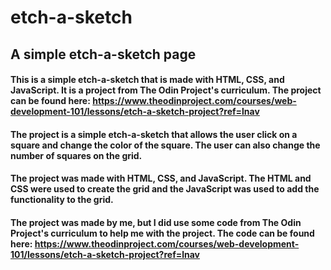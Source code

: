 # etch-a-sketch
## A simple etch-a-sketch page

#### This is a simple etch-a-sketch that is made with HTML, CSS, and JavaScript. It is a project from The Odin Project's curriculum. The project can be found here: https://www.theodinproject.com/courses/web-development-101/lessons/etch-a-sketch-project?ref=lnav

#### The project is a simple etch-a-sketch that allows the user click on a square and change the color of the square. The user can also change the number of squares on the grid.

#### The project was made with HTML, CSS, and JavaScript. The HTML and CSS were used to create the grid and the JavaScript was used to add the functionality to the grid.

#### The project was made by me, but I did use some code from The Odin Project's curriculum to help me with the project. The code can be found here: https://www.theodinproject.com/courses/web-development-101/lessons/etch-a-sketch-project?ref=lnav
